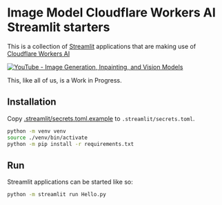 # Image Model Cloudflare Workers AI Streamlit starters

This is a collection of [Streamlit](https://streamlit.io) applications that are making use of [Cloudflare Workers AI](https://developers.cloudflare.com/workers-ai/)

[![YouTube - Image Generation, Inpainting, and Vision Models](http://img.youtube.com/vi/8SnrvAYAJ4Q/0.jpg)](http://www.youtube.com/watch?v=8SnrvAYAJ4Q "Image Generation, Inpainting, and Vision Models")

This, like all of us, is a Work in Progress.

## Installation

Copy [.streamlit/secrets.toml.example](./.streamlit/secrets.toml.example) to `.streamlit/secrets.toml`.

```bash
python -m venv venv
source ./venv/bin/activate
python -m pip install -r requirements.txt
```

## Run

Streamlit applications can be started like so:

```bash
python -m streamlit run Hello.py
```